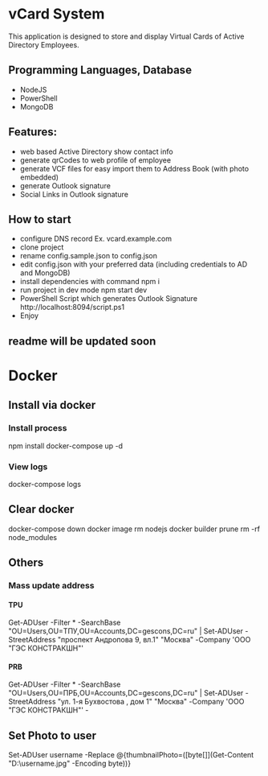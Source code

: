 # vCard System
This application is designed to store and display Virtual Cards of Active Directory Employees.

## Programming Languages, Database
- NodeJS
- PowerShell
- MongoDB

## Features:
- web based Active Directory show contact info
- generate qrCodes to web profile of employee
- generate VCF files for easy import them to Address Book (with photo embedded)
- generate Outlook signature
- Social Links in Outlook signature


## How to start
- configure DNS record Ex. vcard.example.com
- clone project
- rename config.sample.json to config.json
- edit config.json with your preferred data (including credentials to AD and MongoDB)
- install dependencies with command npm i
- run project in dev mode npm start dev
- PowerShell Script which generates Outlook Signature http://localhost:8094/script.ps1
- Enjoy



## readme will be updated soon


# Docker

## Install via docker

### Install process
npm install
docker-compose up -d

### View logs
docker-compose logs

## Clear docker

docker-compose down
docker image rm nodejs
docker builder prune
rm -rf node_modules


## Others

### Mass update address

#### TPU
Get-ADUser -Filter * -SearchBase "OU=Users,OU=ТПУ,OU=Accounts,DC=gescons,DC=ru" | Set-ADUser -StreetAddress "проспект Андропова 9, вл.1" "Москва" -Company 'ООО "ГЭС КОНСТРАКШН"' 

#### PRB
Get-ADUser -Filter * -SearchBase "OU=Users,OU=ПРБ,OU=Accounts,DC=gescons,DC=ru" | Set-ADUser -StreetAddress "ул. 1-я Бухвостова , дом 1" "Москва" -Company 'ООО "ГЭС КОНСТРАКШН"' -


## Set Photo to user
Set-ADUser username -Replace @{thumbnailPhoto=([byte[]](Get-Content "D:\username.jpg" -Encoding byte))}